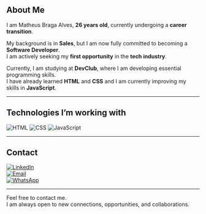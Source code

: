 ## About Me

I am Matheus Braga Alves, **26 years old**, currently undergoing a **career transition**.

My background is in **Sales**, but I am now fully committed to becoming a **Software Developer**.  
I am actively seeking my **first opportunity** in the **tech industry**.

Currently, I am studying at **DevClub**, where I am developing essential programming skills.  
I have already learned **HTML** and **CSS** and I am currently improving my skills in **JavaScript**.

---

## Technologies I’m working with

<p>
  <img src="https://img.shields.io/badge/HTML5-E34F26?style=for-the-badge&logo=html5&logoColor=white" alt="HTML">
  <img src="https://img.shields.io/badge/CSS3-1572B6?style=for-the-badge&logo=css3&logoColor=white" alt="CSS">
  <img src="https://img.shields.io/badge/JavaScript-F7DF1E?style=for-the-badge&logo=javascript&logoColor=black" alt="JavaScript">
</p>

---

## Contact

[![LinkedIn](https://img.shields.io/badge/-LinkedIn-0A66C2?style=for-the-badge&logo=linkedin&logoColor=white)](https://www.linkedin.com/in/matheus-braga-alves/)  
[![Email](https://img.shields.io/badge/-Email-D14836?style=for-the-badge&logo=gmail&logoColor=white)](mailto:theu.braga@hotmail.com)  
[![WhatsApp](https://img.shields.io/badge/-WhatsApp-25D366?style=for-the-badge&logo=whatsapp&logoColor=white)](https://wa.me/5511954766041)

---

Feel free to contact me.  
I am always open to new connections, opportunities, and collaborations.

